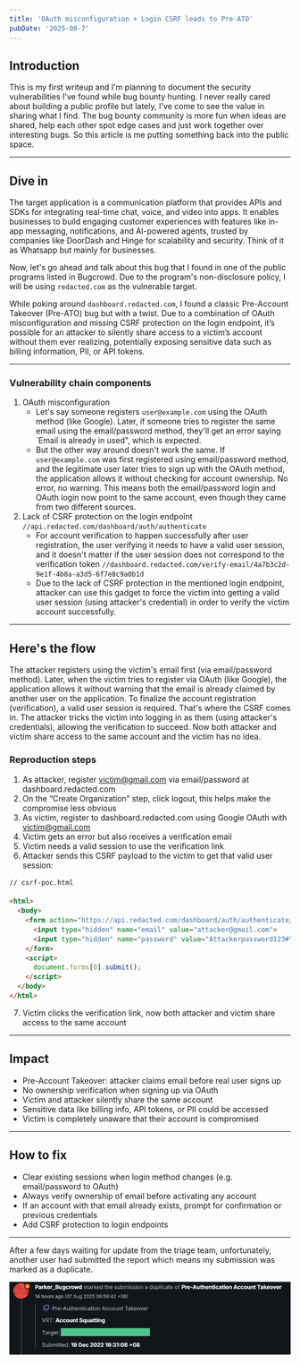 ```yaml
---
title: 'OAuth misconfiguration + Login CSRF leads to Pre-ATO'
pubDate: '2025-08-7'
---
```


## Introduction

This is my first writeup and I'm planning to document the security vulnerabilities I've found while bug bounty hunting. I never really cared about building a public profile but lately, I've come to see the value in sharing what I find. The bug bounty community is more fun when ideas are shared, help each other spot edge cases and just work together over interesting bugs. So this article is me putting something back into the public space.

---

## Dive in

The target application is a communication platform that provides APIs and SDKs for integrating real-time chat, voice, and video into apps. It enables businesses to build engaging customer experiences with features like in-app messaging, notifications, and AI-powered agents, trusted by companies like DoorDash and Hinge for scalability and security. Think of it as Whatsapp but mainly for businesses.

Now, let's go ahead and talk about this bug that I found in one of the public programs listed in Bugcrowd. Due to the program's non-disclosure policy, I will be using `redacted.com` as the vulnerable target.

While poking around `dashboard.redacted.com`, I found a classic Pre-Account Takeover (Pre-ATO) bug but with a twist. Due to a combination of OAuth misconfiguration and missing CSRF protection on the login endpoint, it’s possible for an attacker to silently share access to a victim’s account without them ever realizing, potentially exposing sensitive data such as billing information, PII, or API tokens.

---

### Vulnerability chain components

1. OAuth misconfiguration
   - Let's say someone registers `user@example.com` using the OAuth method (like Google). Later, if someone tries to register the same email using the email/password method, they'll get an error saying `Email is already in used", which is expected.
   - But the other way around doesn't work the same. If `user@example.com` was first registered using email/password method, and the legitimate user later tries to sign up with the OAuth method, the application allows it without checking for account ownership. No error, no warning. This means both the email/password login and OAuth login now point to the same account, even though they came from two different sources.
2. Lack of CSRF protection on the login endpoint `//api.redacted.com/dashboard/auth/authenticate`
   - For account verification to happen successfully after user registration, the user verifying it needs to have a valid user session, and it doesn't matter if the user session does not correspond to the verification token `//dashboard.redacted.com/verify-email/4a7b3c2d-9e1f-4b8a-a3d5-6f7e8c9a0b1d`
   - Due to the lack of CSRF protection in the mentioned login endpoint, attacker can use this gadget to force the victim into getting a valid user session (using attacker's credential) in order to verify the victim account successfully.

---

## Here's the flow

The attacker registers using the victim's email first (via email/password method). Later, when the victim tries to register via OAuth (like Google), the application allows it without warning that the email is already claimed by another user on the application. To finalize the account registration (verification), a valid user session is required. That's where the CSRF comes in. The attacker tricks the victim into logging in as them (using attacker's credentials), allowing the verification to succeed. Now both attacker and victim share access to the same account and the victim has no idea.

### Reproduction steps

1. As attacker, register victim@gmail.com via email/password at dashboard.redacted.com
2. On the “Create Organization” step, click logout, this helps make the compromise less obvious
3. As victim, register to dashboard.redacted.com using Google OAuth with victim@gmail.com
4. Victim gets an error but also receives a verification email
5. Victim needs a valid session to use the verification link
6. Attacker sends this CSRF payload to the victim to get that valid user session:

```html
// csrf-poc.html

<html>
  <body>
    <form action="https://api.redacted.com/dashboard/auth/authenticate/" method="POST" enctype="application/json">
      <input type="hidden" name="email" value="attacker@gmail.com">
      <input type="hidden" name="password" value="Attackerpassword123#">
    </form>
    <script>
      document.forms[0].submit();
    </script>
  </body>
</html>
```

7. Victim clicks the verification link, now both attacker and victim share access to the same account

---

## Impact

- Pre-Account Takeover: attacker claims email before real user signs up
- No ownership verification when signing up via OAuth
- Victim and attacker silently share the same account
- Sensitive data like billing info, API tokens, or PII could be accessed
- Victim is completely unaware that their account is compromised

---

## How to fix

- Clear existing sessions when login method changes (e.g. email/password to OAuth)
- Always verify ownership of email before activating any account
- If an account with that email already exists, prompt for confirmation or previous credentials
- Add CSRF protection to login endpoints

---

After a few days waiting for update from the triage team, unfortunately, another user had submitted the report which means my submission was marked as a duplicate.

![POS](./_assets/pre-ato-pos-bc.png)
